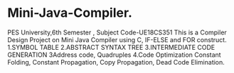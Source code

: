 # Mini-Java-Compiler.
PES University,6th Semester , Subject Code-UE18CS351
This is a Compiler Design Project on Mini Java Compiler using C, IF-ELSE and FOR construct.
1.SYMBOL TABLE
2.ABSTRACT SYNTAX TREE
3.INTERMEDIATE CODE GENERATION
   3Address code,
   Quadruples
4.Code Optimization
   Constant Folding,
   Constant Propagation,
   Copy Propagation,
   Dead Code Elimination.
